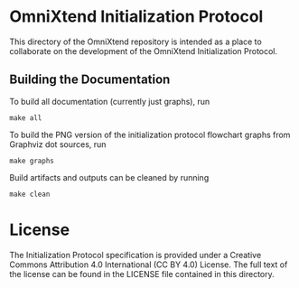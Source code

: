 # OmniXtend Initialization Protocol

This directory of the OmniXtend repository is intended as a place to collaborate on
the development of the OmniXtend Initialization Protocol.

## Building the Documentation

To build all documentation (currently just graphs), run

`make all` 

To build the PNG version of the initialization protocol flowchart graphs from Graphviz
dot sources, run

`make graphs`

Build artifacts and outputs can be cleaned by running

`make clean`

# License

The Initialization Protocol specification is provided under a Creative Commons
Attribution 4.0 International (CC BY 4.0) License. The full text of the license
can be found in the LICENSE file contained in this directory.
